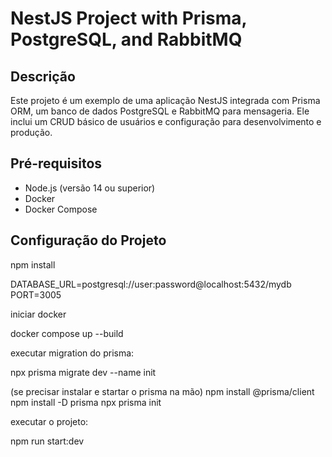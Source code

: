 # NestJS Project with Prisma, PostgreSQL, and RabbitMQ

## Descrição

Este projeto é um exemplo de uma aplicação NestJS integrada com Prisma ORM, um banco de dados PostgreSQL e RabbitMQ para mensageria. Ele inclui um CRUD básico de usuários e configuração para desenvolvimento e produção.

## Pré-requisitos

- Node.js (versão 14 ou superior)
- Docker
- Docker Compose

## Configuração do Projeto
npm install

DATABASE_URL=postgresql://user:password@localhost:5432/mydb
PORT=3005

iniciar docker

docker compose up --build


executar migration do prisma:

npx prisma migrate dev --name init

(se precisar instalar e startar o prisma na mão)
npm install @prisma/client
npm install -D prisma
npx prisma init


executar o projeto:

npm run start:dev


